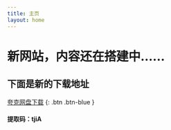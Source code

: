 ```yaml
---
title: 主页
layout: home
---
```


# 新网站，内容还在搭建中……

## 下面是新的下载地址

[夸克网盘下载](https://pan.quark.cn/s/9f855b359a1e)
{: .btn .btn-blue }

#### 提取码：tjiA
